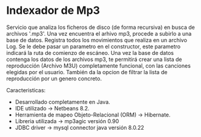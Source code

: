 # Indexador de Mp3

Servicio que analiza los ficheros de disco (de forma recursiva) en busca de archivos '.mp3'.
Una vez encuentra el arhivo mp3, procede a subirlo a una base de datos.
Registra todos los movimientos que realiza en un archivo Log.
Se le debe pasar un parametro en el constructor, este parametro indicará la ruta de comienzo de escáneo.
Una vez la base de datos contenga los datos de los archivos mp3, te permitirá crear una lista de reproducción (Archivo M3U) completamente funcional, con las canciones elegidas por el usuario.
También da la opcion de filtrar la lista de reproducción por un genero concreto.


Caracteristicas:
- Desarrollado completamente en Java.
- IDE utilizado -> Netbeans 8.2.
- Herramienta de mapeo Objeto-Relacional (ORM) -> Hibernate.
- Libreria utilizada -> mp3agic versión 0.90
- JDBC driver -> mysql connector java versión 8.0.22

